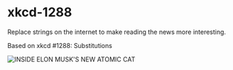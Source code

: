 xkcd-1288
=========

Replace strings on the internet to make reading the news more interesting.

Based on xkcd #1288: Substitutions

![INSIDE ELON MUSK'S NEW ATOMIC CAT](http://imgs.xkcd.com/comics/substitutions.png)
